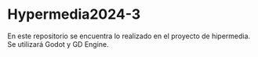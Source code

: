 # Hypermedia2024-3
En este repositorio se encuentra lo realizado en el proyecto de hipermedia. Se utilizará Godot y GD Engine. 
